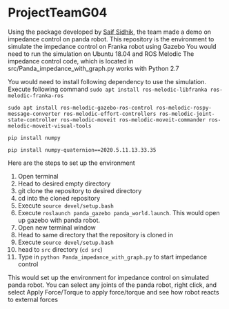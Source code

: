 # ProjectTeamG04
Using the package developed by [Saif Sidhik](https://github.com/justagist), the team made a demo on impedance control on panda robot.
This repository is the environment to simulate the impedance control on Franka robot using Gazebo
You would need to run the simulation on Ubuntu 18.04 and ROS Melodic
The impedance control code, which is located in src/Panda_impedance_with_graph.py works with Python 2.7

You would need to install following dependency to use the simulation.
Execute following command
`sudo apt install ros-melodic-libfranka ros-melodic-franka-ros`

`sudo apt install ros-melodic-gazebo-ros-control ros-melodic-rospy-message-converter ros-melodic-effort-controllers ros-melodic-joint-state-controller ros-melodic-moveit ros-melodic-moveit-commander ros-melodic-moveit-visual-tools`

`pip install numpy`

`pip install numpy-quaternion==2020.5.11.13.33.35`

Here are the steps to set up the environment

1. Open terminal
2. Head to desired empty directory
3. git clone the repository to desired directory
4. cd into the cloned repository
5. Execute `source devel/setup.bash`
6. Execute `roslaunch panda_gazebo panda_world.launch`. This would open up gazebo with panda robot.
7. Open new terminal window
8. Head to same directory that the repository is cloned in
9. Execute `source devel/setup.bash`
10. head to `src` directory (`cd src`)
11. Type in `python Panda_impedance_with_graph.py` to start impedance control

This would set up the environment for impedance control on simulated panda robot.
You can select any joints of the panda robot, right click, and select Apply Force/Torque to apply force/torque and see how robot reacts to external forces
